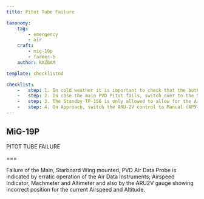 ```yaml
---
title: Pitot Tube Failure

taxonomy:
    tag:
        - emergency
        - air
    craft: 
        - mig-19p
        - farmer-b
    author: RAZBAM

template: checklistnd

checklist:
    -   step: 1. In cold weather it is important to check that the both the Main PVD Pitot Probe (ПВД ЧАСЫ) and TP-156 Emergency Pitot Probe (АВАР. ТП-156) Heating Switches on the RH Side Panel are switched on prior to departure. If you detect erratic readings in the Air Data Instruments, check that the two Probe Heating switches are turned On.
    -   step: 2. In case the main PVD Pitot fails, switch over to the Standby TP156 by switching the lever in the LH Side Panel to the TP-156 position and reduce IAS to 700 kph or lower. 
    -   step: 3. The Standby TP-156 is only allowed to allow for the Aircraft to return and land safely. 
    -   step: 4. On Approach, switch the ARU-2V control to Manual (АРУ-2В – РУЧНОЕ) and move the lever arm length to long lever arm (БОЛЬШ ПЛЕЧО) setting.
---
```


## MiG-19P 
PITOT TUBE FAILURE 

===

Failure of the Main, Starboard Wing mounted, PVD Air Data Probe is indicated by erratic operation of the Air Data Instruments; Airspeed Indicator, Machmeter and Altimeter and also by the ARU2V gauge showing incorrect position for the current Airspeed and Altitude.